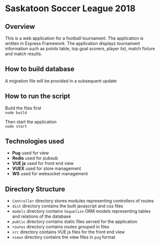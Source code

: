 Saskatoon Soccer League 2018
============================

Overview
--------

This is a web application for a football tournament. The application is written in Express Framework. The application displays tournament information such as points table, top goal scorers, player list, match fixture and match results.

How to build database
---------------------

A migration file will be provided in a subsequent update

How to run the script
---------------------
Build the files first <br/>
```node build```

Then start the application </br>
```node start```

Technologies used
-----------------

- **Pug** used for view
- **Redis** used for pubsub
- **VUE js** used for front end view
- **VUEX** used for store management
- **WS** used for websocket management

Directory Structure
-------------------
- ```Controller``` directory stores modules representing controllers of routes
- ```dist``` directory contains the built javascript and css files
- ```models``` directory contains ```Sequelize``` ORM models representing tables and relations of the database
- ```public``` directory contains static files served for the application
- ```routes``` directory contains routes grouped in files
- ```src``` directory contains VUE js files for the front end view
- ```views``` directory contains the view files in ```pug``` format

